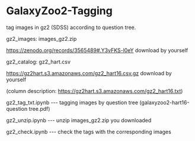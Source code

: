 # GalaxyZoo2-Tagging
tag images in gz2 (SDSS) according to question tree.

gz2_images: images_gz2.zip 

https://zenodo.org/records/3565489#.Y3vFKS-l0eY download by yourself


gz2_catalog: gz2_hart.csv

https://gz2hart.s3.amazonaws.com/gz2_hart16.csv.gz download by yourself

(column description: https://gz2hart.s3.amazonaws.com/gz2_hart16.txt)


gz2_tag_txt.ipynb --- tagging images by question tree (galaxyzoo2-hart16-question tree.pdf)


gz2_unzip.ipynb --- unzip images_gz2.zip you downloaded


gz2_check.ipynb --- check the tags with the corresponding images



